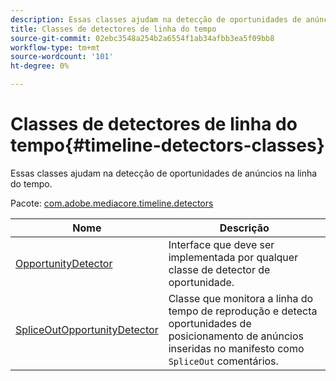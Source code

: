 ```yaml
---
description: Essas classes ajudam na detecção de oportunidades de anúncios na linha do tempo.
title: Classes de detectores de linha do tempo
source-git-commit: 02ebc3548a254b2a6554f1ab34afbb3ea5f09bb8
workflow-type: tm+mt
source-wordcount: '101'
ht-degree: 0%

---
```


# Classes de detectores de linha do tempo{#timeline-detectors-classes}

Essas classes ajudam na detecção de oportunidades de anúncios na linha do tempo.

Pacote: [com.adobe.mediacore.timeline.detectors](https://help.adobe.com/en_US/primetime/api/psdk/asdoc-dhls_1.4/com/adobe/mediacore/timeline/detectors/package-detail.html)

| Nome | Descrição |
|---|---|
| [OpportunityDetector](https://help.adobe.com/en_US/primetime/api/psdk/asdoc-dhls_1.4/com/adobe/mediacore/timeline/detectors/OpportunityDetector.html) | Interface que deve ser implementada por qualquer classe de detector de oportunidade. |
| [SpliceOutOpportunityDetector](https://help.adobe.com/en_US/primetime/api/psdk/asdoc-dhls_1.4/com/adobe/mediacore/timeline/detectors/SpliceOutOpportunityDetector.html) | Classe que monitora a linha do tempo de reprodução e detecta oportunidades de posicionamento de anúncios inseridas no manifesto como `SpliceOut` comentários. |
